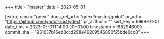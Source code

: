 +++
title = "master"
date = 2023-05-01

[extra]
repo = "gdext"
docs_rel_url = "gdext/master/godot"
pr_url = "https://github.com/godot-rust/gdext"
pr_author = ""
sort_key = 9999-01-01
date_time = 2023-05-01T14:00:00+01:00
timestamp = 1682946000
commit_sha = "931687b16ed8ccd298e49289546890f25bde6cc8"
+++


